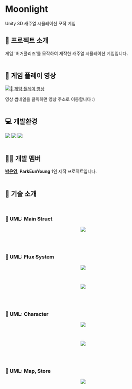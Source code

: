 # __Moonlight__
Unity 3D 캐주얼 시뮬레이션 모작 게임

## 📁 __프로젝트 소개__



게임 '버거플리즈'를 모작하여 제작한 캐주얼 시뮬레이션 게임입니다.<br><br>

## __🎥 게임 플레이 영상__

[![🎥 게임 플레이 영상](https://i.ibb.co/WNkbCgHY/Chat-GPT-Image-2025-6-14-05-20-51-removebg-preview.png)](https://youtu.be/PrheckVpzwo)

영상 썸네일을 클릭하면 영상 주소로 이동합니다 :)<br><br>

## 💻 __개발환경__
<img src="https://img.shields.io/badge/Unity-black?style=flat-square&logo=Unity&logoColor=white"/> <img src="https://img.shields.io/badge/CSharp-239120?style=flat-square&logo=CSharp&logoColor=white"/> <img src="https://img.shields.io/badge/VisualStudio-5C2D91?style=flat-square&logo=VisualStudio&logoColor=white"/><br><Br>

## 👩🏻 __개발 멤버__
[__박은영__](https://github.com/EunYoungP), __ParkEunYoung__
1인 제작 프로젝트입니다.<br><br>

## 📑 __기술 소개__
<br>

### 📌 __UML: Main Struct__
<p align="center">
  <img src="https://i.ibb.co/MvzfCFw/Donut-Please-Struct-drawio-3.png">
</p><br><Br>

### 📌 __UML: Flux System__
<p align="center">
  <img src="https://i.ibb.co/39Fh9FxH/Donut-Please-Flux2-drawio-1.png">
</p><br>
<p align="center">
  <img src="https://i.ibb.co/JRNB6jHh/Donut-Please-MVVM-drawio.png">
</p><br><Br>

### 📌 __UML: Character__
<p align="center">
  <img src="https://i.ibb.co/35qLHj7r/Donut-Please-Character2-drawio.png">
</p><br>
<p align="center">
  <img src="https://i.ibb.co/pSFsh7Z/Donut-Please-Character-drawio.png">
</p><br><Br>

### 📌 __UML: Map, Store__
<p align="center">
  <img src="https://i.ibb.co/zHWt9r2C/Donut-Please-Map-drawio.png">
</p><br><Br>
